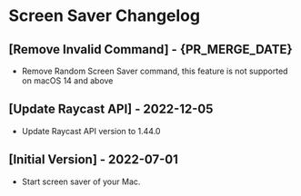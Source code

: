 # Screen Saver Changelog

## [Remove Invalid Command] - {PR_MERGE_DATE}

- Remove Random Screen Saver command, this feature is not supported on macOS 14 and above

## [Update Raycast API] - 2022-12-05

- Update Raycast API version to 1.44.0

## [Initial Version] - 2022-07-01

- Start screen saver of your Mac.
